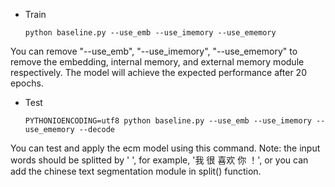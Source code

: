 * Train

	``` python baseline.py --use_emb --use_imemory --use_ememory ```

You can remove "--use_emb", "--use_imemory", "--use_ememory" to remove the embedding, internal memory, and external memory module respectively. The model will achieve the expected performance after 20 epochs.

* Test

	``` PYTHONIOENCODING=utf8 python baseline.py --use_emb --use_imemory --use_ememory --decode	```

You can test and apply the ecm model using this command. Note: the input words should be splitted by ' ', for example, '我 很 喜欢 你 ！', or you can add the chinese text segmentation module in split() function.
